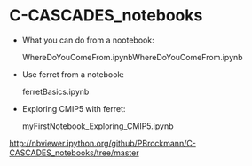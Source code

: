 # C-CASCADES_notebooks

* What you can do from a nootebook:

	WhereDoYouComeFrom.ipynbWhereDoYouComeFrom.ipynb

* Use ferret from a notebook:

	ferretBasics.ipynb

* Exploring CMIP5 with ferret:

	myFirstNotebook_Exploring_CMIP5.ipynb

 http://nbviewer.ipython.org/github/PBrockmann/C-CASCADES_notebooks/tree/master

